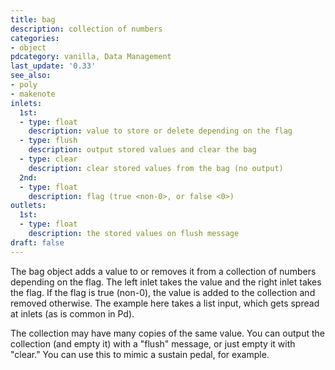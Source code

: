 ```yaml
---
title: bag
description: collection of numbers
categories:
- object
pdcategory: vanilla, Data Management
last_update: '0.33'
see_also:
- poly
- makenote
inlets:
  1st:
  - type: float
    description: value to store or delete depending on the flag
  - type: flush
    description: output stored values and clear the bag
  - type: clear
    description: clear stored values from the bag (no output)
  2nd:
  - type: float
    description: flag (true <non-0>, or false <0>)
outlets:
  1st:
  - type: float
    description: the stored values on flush message
draft: false
---
```

The bag object adds a value to or removes it from a collection of numbers depending on the flag. The left inlet takes the value and the right inlet takes the flag. If the flag is true (non-0), the value is added to the collection and removed otherwise. The example here takes a list input, which gets spread at inlets (as is common in Pd).

The collection may have many copies of the same value. You can output the collection (and empty it) with a "flush" message, or just empty it with "clear." You can use this to mimic a sustain pedal, for example.
